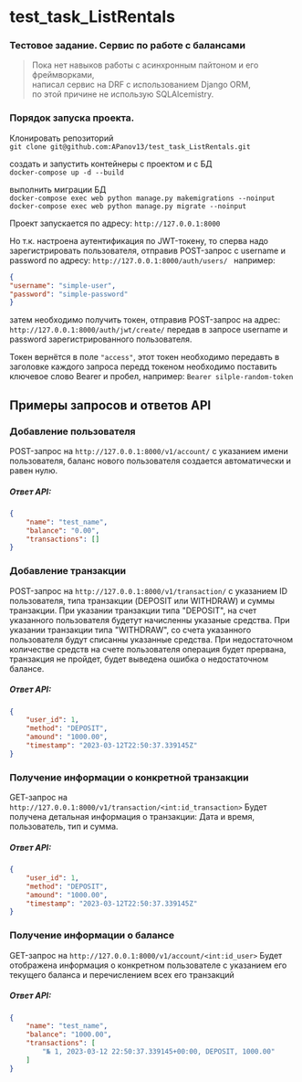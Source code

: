 # test_task_ListRentals
### Тестовое задание. Сервис по работе с балансами

> Пока нет навыков работы с асинхронным пайтоном и его фреймворками,  
> написал сервис на DRF с использованием Django ORM,   
> по этой причине не использую SQLAlcemistry.  

### Порядок запуска проекта.

Клонировать репозиторий  
`git clone git@github.com:APanov13/test_task_ListRentals.git`

создать и запустить контейнеры с проектом и с БД  
`docker-compose up -d --build`

выполнить миграции БД  
`docker-compose exec web python manage.py makemigrations --noinput`  
`docker-compose exec web python manage.py migrate --noinput`

Проект запускается по адресу: `http://127.0.0.1:8000`  

Но т.к. настроена аутентификация по JWT-токену, то сперва надо зарегистрировать пользователя, отправив POST-запрос с username и password по адресу:   `http://127.0.0.1:8000/auth/users/ `
например:  
```json
{
"username": "simple-user", 
"password": "simple-password"
}
```

затем необходимо получить токен, отправив POST-запрос на адрес: `http://127.0.0.1:8000/auth/jwt/create/` передав в запросе username и password зарегистрированного пользователя.

Токен вернётся в поле `"access"`, этот токен необходимо передавть в заголовке каждого запроса передд токеном необходимо поставить ключевое слово Bearer и пробел, например:
`Bearer silple-random-token`

## Примеры запросов и ответов API
### Добавление пользователя
POST-запрос на `http://127.0.0.1:8000/v1/account/` с указанием имени пользователя, баланс нового пользователя создается автоматически и равен нулю.
##### Ответ API:
```json
{
    "name": "test_name",
    "balance": "0.00",
    "transactions": []
}
```

### Добавление транзакции
POST-запрос на `http://127.0.0.1:8000/v1/transaction/` с указанием ID пользователя, типа транзакции (DEPOSIT или WITHDRAW) и суммы транзакции. При указании транзакции типа "DEPOSIT", на счет указанного пользователя будетут начисленны указаные средства. При указании транзакции типа "WITHDRAW", со счета указанного пользователя будут списанны указанные средства. При недостаточном количестве средств на счете пользователя операция будет прервана, транзакция не пройдет, будет выведена ошибка о недостаточном балансе.
##### Ответ API:
```json
{
    "user_id": 1,
    "method": "DEPOSIT",
    "amound": "1000.00",
    "timestamp": "2023-03-12T22:50:37.339145Z"
}
```

### Получение информации о конкретной транзакции
GEТ-запрос на `http://127.0.0.1:8000/v1/transaction/<int:id_transaction>` Будет получена детальная информация о транзакции: Дата и время, пользователь, тип и сумма.
##### Ответ API:
```json
{
    "user_id": 1,
    "method": "DEPOSIT",
    "amound": "1000.00",
    "timestamp": "2023-03-12T22:50:37.339145Z"
}
```
### Получение информации о балансе
GET-запрос на `http://127.0.0.1:8000/v1/account/<int:id_user>` Будет отображена информация о конкретном пользователе с указанием его текущего баланса и перечислением всех его транзакций
##### Ответ API:
```json
{
    "name": "test_name",
    "balance": "1000.00",
    "transactions": [
        "№ 1, 2023-03-12 22:50:37.339145+00:00, DEPOSIT, 1000.00"
    ]
}
```
